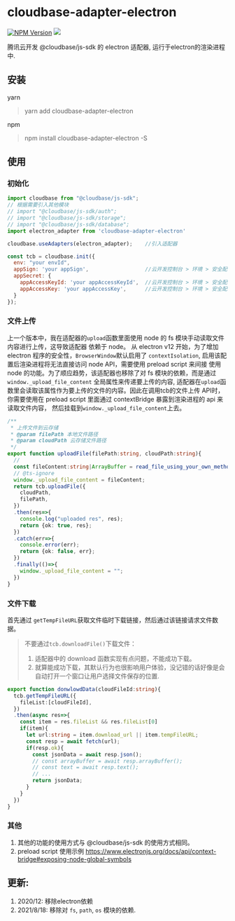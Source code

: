 # cloudbase-adapter-electron

[![NPM Version](https://img.shields.io/npm/v/cloudbase-adapter-electron.svg?style=flat)](https://www.npmjs.com/package/cloudbase-adapter-electron)
[![](https://img.shields.io/npm/dt/cloudbase-adapter-electron.svg)](https://www.npmjs.com/package/cloudbase-adapter-electron)

腾讯云开发 @cloudbase/js-sdk 的 electron 适配器, 运行于electron的渲染进程中.

## 安装

yarn
> yarn add cloudbase-adapter-electron

npm
> npm install cloudbase-adapter-electron -S

## 使用

### 初始化


```javascript
import cloudbase from "@cloudbase/js-sdk";
// 根据需要引入其他模块
// import "@cloudbase/js-sdk/auth";
// import "@cloudbase/js-sdk/storage";
// import "@cloudbase/js-sdk/database";
import electron_adapter from 'cloudbase-adapter-electron'

cloudbase.useAdapters(electron_adapter);    //引入适配器

const tcb = cloudbase.init({
  env: "your envId",
  appSign: 'your appSign',                  //云开发控制台 > 环境 > 安全配置 > 移动应用安全来源 > 应用标识 （如果没有，点击“添加应用”按钮创建）
  appSecret: {
    appAccessKeyId: 'your appAccessKeyId',  //云开发控制台 > 环境 > 安全配置 > 移动应用安全来源 > 版本
    appAccessKey: 'your appAccessKey',      //云开发控制台 > 环境 > 安全配置 > 移动应用安全来源 > [获取凭证]
  }
});

```

### 文件上传

上一个版本中，我在适配器的`upload`函数里面使用 node 的 fs 模块手动读取文件内容进行上传，这导致适配器
依赖于 node。 从 electron v12 开始，为了增加 electron 程序的安全性，`BrowserWindow`默认启用了
`contextIsolation`, 启用该配置后渲染进程将无法直接访问 node API，需要使用 preload script 来间接
使用 node 的功能。为了顺应趋势，该适配器也移除了对 fs 模块的依赖，而是通过 `window._upload_file_content`
全局属性来传递要上传的内容, 适配器在`upload`函数里会读取该属性作为要上传的文件的内容。因此在调用tcb的文件上传
API时，你需要使用在 preload script 里面通过 contextBridge 暴露到渲染进程的 api 来读取文件内容，
然后挂载到`window._upload_file_content`上去。

```typescript
/**
 * 上传文件到云存储
 * @param filePath 本地文件路径
 * @param cloudPath 云存储文件路径
 */
export function uploadFile(filePath:string, cloudPath:string){
  // 
  const fileContent:string|ArrayBuffer = read_file_using_your_own_method(filePath);
  // @ts-ignore
  window._upload_file_content = fileContent;
  return tcb.uploadFile({
    cloudPath,
    filePath,
  })
  .then(res=>{
    console.log("uploaded res", res);
    return {ok: true, res};
  })
  .catch(err=>{
    console.error(err);
    return {ok: false, err};
  })
  .finally(()=>{
    window._upload_file_content = "";
  })
}
```

### 文件下载

首先通过 `getTempFileURL`获取文件临时下载链接，然后通过该链接请求文件数据。

> 不要通过`tcb.downloadFile()`下载文件：
> 1. 适配器中的 download 函数实现有点问题，不能成功下载。
> 1. 就算能成功下载，其默认行为也很影响用户体验，没记错的话好像是会自动打开一个窗口让用户选择文件保存的位置.

```typescript
export function donwlowdData(cloudFileId:string){
  tcb.getTempFileURL({
    fileList:[cloudFileId],
  })
  .then(async res=>{
    const item = res.fileList && res.fileList[0]
    if(item){
      let url:string = item.download_url || item.tempFileURL;
      const resp = await fetch(url);
      if(resp.ok){
        const jsonData = await resp.json();
        // const arrayBuffer = await resp.arrayBuffer();
        // const text = await resp.text();
        // ...
        return jsonData;
      }
    }
  })
}

```

### 其他

1. 其他的功能的使用方式与 @cloudbase/js-sdk 的使用方式相同。
1. preload script 使用示例 https://www.electronjs.org/docs/api/context-bridge#exposing-node-global-symbols

## 更新:

1. 2020/12: 移除electron依赖
2. 2021/8/18: 移除对 `fs`, `path`, `os` 模块的依赖.